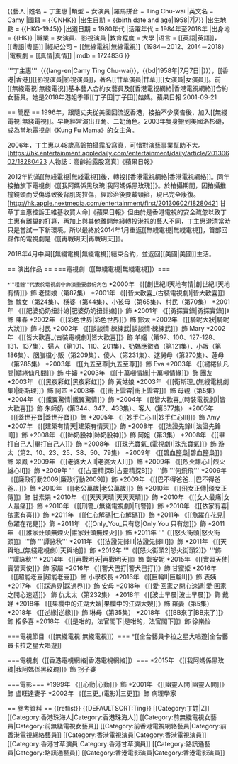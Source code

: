 {{藝人
|姓名 = 丁主惠
|類型 = 女演員
|羅馬拼音 = Ting Chu-wai
|英文名 = Camy
|國籍 = {{CNHK}}
|出生日期 = {{birth date and age|1958|7|7}}
|出生地點 = {{HKG-1945}}
|出道日期 = 1980年代
|活躍年代 = 1984年至2018年
|出身地 = {{HK}}
|職業 = 女演員、影視演員
|教育程度 = 大學
|语言 = [[英語|英語]]，[[粵語|粵語]]
|經紀公司 = [[無線電視|無線電視]]（1984－2012、2014－2018）
|電視劇 = [[真情|真情]]
|imdb = 1724836
}}

'''丁主惠'''（{{lang-en|Camy Ting Chu-wai}}，{{bd|1958年|7月7日||}}），[[香港|香港]][[影視演員|影視演員]]，著名[[甘草演員|甘草]][[女演員|女演員]]。前[[無綫電視|無綫電視]]基本藝人合約女藝員及[[香港電視網絡|香港電視網絡]]合約女藝員。她是2018年港姐季軍[[丁子田|丁子田]]姑媽。<ref>蘋果日報 2001-09-21</ref>

== 簡歷 ==
1996年，跟隨丈夫從美國回流返香港，接拍不少廣告後，加入[[無綫電視|無綫電視]]。早期經常演出丑角、二奶角色。2003年隻身搬到美國洛杉磯，成為當地電視劇《Kung Fu Mama》的女主角。

2006年，丁主惠以48歲高齡拍攝露股寫真，可惜對演藝事業幫助不大。<ref>[https://hk.entertainment.appledaily.com/entertainment/daily/article/20130602/18280423 人物誌：高齡拍露股寫真]《蘋果日報》</ref>

2012年約滿[[無綫電視|無綫電視]]後，轉投[[香港電視網絡|香港電視網絡]]。同年接拍旗下電視劇《[[我阿媽係黑玫瑰|我阿媽係黑玫瑰]]》。於拍攝期間，因拍攝推撞鏡頭而受傷導致後背肌肉拉傷，經診治後要戴頸箍，現已完全康復。<ref>[http://hk.apple.nextmedia.com/entertainment/first/20130602/18280421 甘草丁主惠控訴王維基收買人命]《蘋果日報》</ref>但由於是香港電視的安全疏忽以致丁主惠有離巢的打算，再加上與其他離開無綫轉投港視的藝人不同，丁主惠澄清當時只是嘗試一下新環境。所以最終於2014年1月重返[[無綫電視|無綫電視]]，首部回歸作的電視劇是《[[再戰明天|再戰明天]]》。

2018年4月中與[[無綫電視|無綫電視]]結束合約，並返回[[美國|美國]]生活。

== 演出作品 ==
===電視劇（[[無綫電視|無綫電視]]）===
<!--{{未完成列表}}-->
<small>*'''粗體'''代表於電視劇中飾演重要戲份角色</small>
*2000年 《[[創世紀II天地有情|創世紀II天地有情]]》飾 老闆娘（第87集）
*2001年 《[[皆大歡喜_(古裝電視劇)|皆大歡喜]]》飾 醜女（第24集）、穩婆（第44集）、小孩母（第65集）、村民（第70集）
*2001年 《[[肥婆奶奶扭計媳|肥婆奶奶扭計媳]]》飾
*2001年 《[[勇探實錄|勇探實錄]]》飾 陳春
*2002年 《[[彩色世界|彩色世界]]》飾 鄭太
*2002年 《[[騎呢大狀|騎呢大狀]]》飾 村民
*2002年 《[[談談情·練練武|談談情·練練武]]》飾 Mary
*2002年 《[[皆大歡喜_(古裝電視劇)|皆大歡喜]]》飾 羊嬸（第97、100、127-128、131、137集）、婦人（第101、110、201集）、奶媽應徵者（第121集）、小販（第186集）、胭脂檔小販（第209集）、傻人（第231集）、逑舅母（第270集）、蓮母（第285集）
*2003年 《[[九五至尊|九五至尊]]》飾 Eva
*2003年 《[[繾綣仙凡間|繾綣仙凡間]]》飾 牛嬸
*2003年 《[[十萬噸情緣|十萬噸情緣]]》飾 團友
*2003年 《[[黑夜彩虹|黑夜彩虹]]》飾 黃姑娘
*2003年 《[[衛斯理_(無綫電視劇集)|衛斯理]]》飾 阿四
*2003年 《[[衝上雲霄|衝上雲霄]]》飾 母親（第5集）
*2004年 《[[鐵翼驚情|鐵翼驚情]]》飾
*2004年 《[[皆大歡喜_(時裝電視劇)|皆大歡喜]]》飾 朱師奶（第344、347、433集）、客人（第377集）
*2005年 《[[蓋世孖寶|蓋世孖寶]]》飾
*2005年 《[[妙手仁心III|妙手仁心III]]》飾 Amy
*2007年 《[[建築有情天|建築有情天]]》飾
*2008年 《[[法證先鋒II|法證先鋒II]]》飾
*2008年 《[[師奶股神|師奶股神]]》飾 阿姐（第3集）
*2008年 《[[畢打自己人|畢打自己人]]》飾
*2008年 《[[珠光寶氣_(電視劇)|珠光寶氣]]》飾 游太（第2、10、23、25、38、50、79集）
*2009年 《[[碧血鹽梟|碧血鹽梟]]》飾 翠鳳
*2009年 《[[老婆大人II|老婆大人II]]》飾
*2009年 《[[烈火雄心II|烈火雄心II]]》飾
*2009年 '''《[[古靈精探B|古靈精探B]]》'''飾 '''何飛飛'''
*2009年 《[[廉政行動2009|廉政行動2009]]》飾
*2009年 《[[巴不得爸爸...|巴不得爸爸...]]》飾
*2010年 《[[老公萬歲|老公萬歲]]》飾
*2010年 《[[飛女正傳|飛女正傳]]》飾 甘素娟
*2010年 《[[天天天晴|天天天晴]]》飾
*2010年 《[[女人最痛|女人最痛]]》飾
*2010年 《[[刑警_(無綫電視劇)|刑警]]》飾
*2010年 《[[依家有喜|依家有喜]]》飾
*2011年 《[[仁心解碼|仁心解碼]]》飾
*2011年 《[[魚躍在花見|魚躍在花見]]》飾
*2011年 《[[Only_You_只有您|Only You 只有您]]》飾
*2011年 《[[誰家灶頭無煙火|誰家灶頭無煙火]]》飾
*2011年 '''《[[怒火街頭|怒火街頭]]》'''飾 '''譚詠秋'''
*2011年 《[[法證先鋒III|法證先鋒III]]》飾
*2011年 《[[天與地_(無綫電視劇)|天與地]]》飾
*2012年 '''《[[怒火街頭2|怒火街頭2]]》'''飾 '''譚詠秋'''
*2014年 《[[再戰明天|再戰明天]]》飾 鄭安妮
*2015年 《[[實習天使|實習天使]]》飾 家屬
*2016年 《[[警犬巴打|警犬巴打]]》飾 甘蜜姬
*2016年 《[[超能老豆|超能老豆]]》飾 小學校長
*2016年 《[[巨輪II|巨輪II]]》飾 表姨
*2017年 《[[踩過界|踩過界]]》飾 安母
*2018年 《[[愛·回家之開心速遞|愛·回家之開心速遞]]》 飾 仇太太（第232集）
*2018年 《[[波士早晨|波士早晨]]》飾 戴娣
*2018年 《[[果欄中的江湖大嫂|果欄中的江湖大嫂]]》飾 羅妻（第5集）
*2018年 《[[逆緣|逆緣]]》飾 琳母（第35集）
*2018年 《[[BB來了|BB來了]]》飾 招多喜
*2018年 《[[是咁的，法官閣下|是咁的，法官閣下]]》飾 徐樂怡

===電視節目（[[無綫電視|無綫電視]]）===
*[[全台藝員卡拉之星大唱遊|全台藝員卡拉之星大唱遊]]

===電視劇（[[香港電視網絡|香港電視網絡]]）===
*2015年 《[[我阿媽係黑玫瑰|我阿媽係黑玫瑰]]》飾 拐子婆

===電影===
*1999年 《[[心動|心動]]》飾
*2001年 《[[幽靈人間|幽靈人間]]》飾 盧旺達妻子
*2002年 《[[三更_(電影)|三更]]》飾 病理學家

== 參考資料 ==
{{reflist}}
{{DEFAULTSORT:Ting}}
[[Category:丁姓|Z]]
[[Category:香港珠海人|Category:香港珠海人]]
[[Category:前無綫電視女藝員|Category:前無綫電視女藝員]]
[[Category:前香港電視網絡藝員|Category:前香港電視網絡藝員]]
[[Category:香港電視演員|Category:香港電視演員]]
[[Category:香港甘草演員|Category:香港甘草演員]]
[[Category:路訊通藝員|Category:路訊通藝員]]
[[Category:香港電影演員|Category:香港電影演員]]